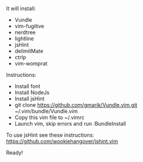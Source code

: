 It will install:
- Vundle
- vim-fugitive
- nerdtree
- lightline
- jsHint
- delimitMate
- ctrlp
- vim-womprat

Instructions:
- Install font
- Install NodeJs
- Install jsHint
- git clone https://github.com/gmarik/Vundle.vim.git ~/.vim/bundle/Vundle.vim
- Copy this vim file to ~/.vimrc
- Launch vim, skip errors and run :BundleInstall

To use jsHint see these instructions: https://github.com/wookiehangover/jshint.vim

Ready!
